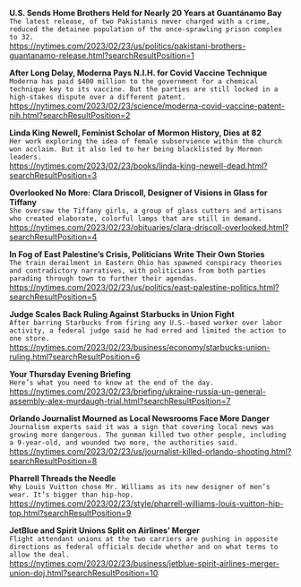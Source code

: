 **U.S. Sends Home Brothers Held for Nearly 20 Years at Guantánamo Bay**\
`The latest release, of two Pakistanis never charged with a crime, reduced the detainee population of the once-sprawling prison complex to 32.`\
https://nytimes.com/2023/02/23/us/politics/pakistani-brothers-guantanamo-release.html?searchResultPosition=1

**After Long Delay, Moderna Pays N.I.H. for Covid Vaccine Technique**\
`Moderna has paid $400 million to the government for a chemical technique key to its vaccine. But the parties are still locked in a high-stakes dispute over a different patent.`\
https://nytimes.com/2023/02/23/science/moderna-covid-vaccine-patent-nih.html?searchResultPosition=2

**Linda King Newell, Feminist Scholar of Mormon History, Dies at 82**\
`Her work exploring the idea of female subservience within the church won acclaim. But it also led to her being blacklisted by Mormon leaders.`\
https://nytimes.com/2023/02/23/books/linda-king-newell-dead.html?searchResultPosition=3

**Overlooked No More: Clara Driscoll, Designer of Visions in Glass for Tiffany**\
`She oversaw the Tiffany girls, a group of glass cutters and artisans who created elaborate, colorful lamps that are still in demand.`\
https://nytimes.com/2023/02/23/obituaries/clara-driscoll-overlooked.html?searchResultPosition=4

**In Fog of East Palestine’s Crisis, Politicians Write Their Own Stories**\
`The train derailment in Eastern Ohio has spawned conspiracy theories and contradictory narratives, with politicians from both parties parading through town to further their agendas.`\
https://nytimes.com/2023/02/23/us/politics/east-palestine-politics.html?searchResultPosition=5

**Judge Scales Back Ruling Against Starbucks in Union Fight**\
`After barring Starbucks from firing any U.S.-based worker over labor activity, a federal judge said he had erred and limited the action to one store.`\
https://nytimes.com/2023/02/23/business/economy/starbucks-union-ruling.html?searchResultPosition=6

**Your Thursday Evening Briefing**\
`Here’s what you need to know at the end of the day.`\
https://nytimes.com/2023/02/23/briefing/ukraine-russia-un-general-assembly-alex-murdaugh-trial.html?searchResultPosition=7

**Orlando Journalist Mourned as Local Newsrooms Face More Danger**\
`Journalism experts said it was a sign that covering local news was growing more dangerous. The gunman killed two other people, including a 9-year-old, and wounded two more, the authorities said.`\
https://nytimes.com/2023/02/23/us/journalist-killed-orlando-shooting.html?searchResultPosition=8

**Pharrell Threads the Needle**\
`Why Louis Vuitton chose Mr. Williams as its new designer of men’s wear. It’s bigger than hip-hop.`\
https://nytimes.com/2023/02/23/style/pharrell-williams-louis-vuitton-hip-top.html?searchResultPosition=9

**JetBlue and Spirit Unions Split on Airlines’ Merger**\
`Flight attendant unions at the two carriers are pushing in opposite directions as federal officials decide whether and on what terms to allow the deal.`\
https://nytimes.com/2023/02/23/business/jetblue-spirit-airlines-merger-union-doj.html?searchResultPosition=10

